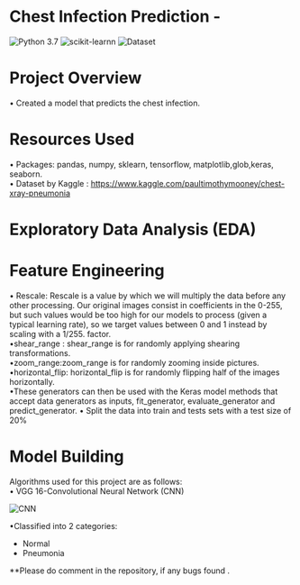 # Chest Infection Prediction - 
![Python 3.7](https://img.shields.io/badge/Python-3.7-brightgreen.svg) ![scikit-learnn](https://img.shields.io/badge/Library-Scikit_Learn-orange.svg)  ![Dataset](https://img.shields.io/badge/Dataset-Kaggle-blue.svg)

#  Project Overview
• Created a model that predicts the chest infection.<br/>


# Resources Used
• Packages: pandas, numpy, sklearn, tensorflow, matplotlib,glob,keras, seaborn.<br/>
• Dataset by Kaggle :  https://www.kaggle.com/paultimothymooney/chest-xray-pneumonia <br/>

 
#  Exploratory Data Analysis (EDA)

# Feature Engineering
• Rescale:  Rescale is a value by which we will multiply the data before any other processing. Our original images consist in coefficients in the 0-255, but such values would be too high for our models to process (given a typical learning rate), so we target values between 0 and 1 instead by scaling with a 1/255. factor.<br/>
•shear_range : shear_range is for randomly applying shearing transformations.<br/>
•zoom_range:zoom_range is for randomly zooming inside pictures.<br/>
•horizontal_flip: horizontal_flip is for randomly flipping half of the images horizontally. <br/>
•These generators can then be used with the Keras model methods that accept data generators as inputs, fit_generator, evaluate_generator and predict_generator.
• Split the data into train and tests sets with a test size of 20%<br/>

# Model Building
Algorithms used for this project are as follows:<br/>
• VGG 16-Convolutional Neural Network (CNN)<br/>

![CNN](https://media.geeksforgeeks.org/wp-content/uploads/20200219152207/new41.jpg)<br/>

•Classified into 2 categories:<br/>
   * Normal <br/>
   * Pneumonia<br/>



**Please do comment in the repository, if any bugs found .<br/>
 